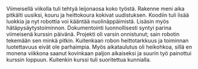 Viimeisellä viikolla tuli tehtyä leijonaosa koko työstä. Rakenne meni aika pitkälti uusiksi, kouru ja heittokoura kokivat uudistuksen. Koodiin tuli lisää luokkia ja nyt robottia voi kääntää nuolinäppäimistä. Lisäsin myös hätäpysäytystoiminnon. Dokumentointi luonnollisesti syntyi parina viimeisenä kurssin päivänä. Projekti oli varsin onnistunut; sain robotin tekemään sen minkä pitkin. Kuitenkaan robon heittotarkkuus ja toiminnan luotettavuus eivät ole parhaimpia. Myös aikataulutus oli heikohkoa, sillä en monena viikkona saanut kovinkaan paljon aikaiseksi ja suurin työ painottui kurssin loppuun. Kuitenkin kurssi tuli suoritettua kunnialla.

